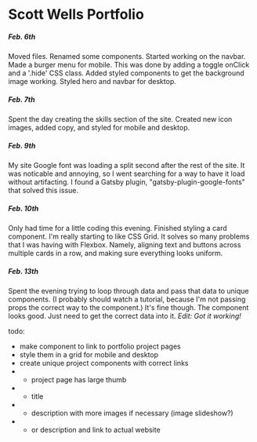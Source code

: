 # Scott Wells Portfolio

##### Feb. 6th
Moved files. Renamed some components. Started working on the navbar. Made a burger menu for mobile. This was done by adding a toggle onClick and a '.hide' CSS class. Added styled components to get the background image working. Styled hero and navbar for desktop.

##### Feb. 7th
Spent the day creating the skills section of the site. Created new icon images, added copy, and styled for mobile and desktop.

##### Feb. 9th
My site Google font was loading a split second after the rest of the site. It was noticable and annoying, so I went searching for a way to have it load without artifacting. I found a Gatsby plugin, "gatsby-plugin-google-fonts" that solved this issue.

##### Feb. 10th
Only had time for a little coding this evening. Finished styling a card component. I'm really starting to like CSS Grid. It solves so many problems that I was having with Flexbox. Namely, aligning text and buttons across multiple cards in a row, and making sure everything looks uniform.

##### Feb. 13th
Spent the evening trying to loop through data and pass that data to unique components. (I probably should watch a tutorial, because I'm not passing props the correct way to the component.) It's fine though. The component looks good. Just need to get the correct data into it.
*Edit: Got it working!*

todo:
- make component to link to portfolio project pages
- style them in a grid for mobile and desktop
- create unique project components with correct links
- - project page has large thumb
- - title
- - description with more images if necessary (image slideshow?)
- - or description and link to actual website